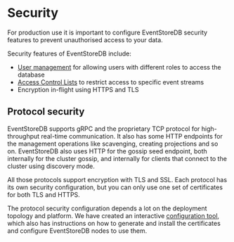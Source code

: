 # Security

For production use it is important to configure EventStoreDB security features to prevent unauthorised access to your data.

Security features of EventStoreDB include:
 
- [User management](authentication.md) for allowing users with different roles to access the database
- [Access Control Lists](acl.md) to restrict access to specific event streams
- Encryption in-flight using HTTPS and TLS

## Protocol security

EventStoreDB supports gRPC and the proprietary TCP protocol for high-throughput real-time communication. It also has some HTTP endpoints for the management operations like scavenging, creating projections and so on. EventStoreDB also uses HTTP for the gossip seed endpoint, both internally for the cluster gossip, and internally for clients that connect to the cluster using discovery mode.

All those protocols support encryption with TLS and SSL. Each protocol has its own security configuration, but you can only use one set of certificates for both TLS and HTTPS.

The protocol security configuration depends a lot on the deployment topology and platform. We have created an interactive [configuration tool](../installation/README.md), which also has instructions on how to generate and install the certificates and configure EventStoreDB nodes to use them. 


